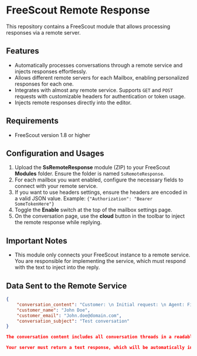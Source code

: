 # FreeScout Remote Response

This repository contains a FreeScout module that allows processing responses via a remote server.

## Features

- Automatically processes conversations through a remote service and injects responses effortlessly.
- Allows different remote servers for each Mailbox, enabling personalized responses for each one.
- Integrates with almost any remote service. Supports `GET` and `POST` requests with customizable headers for authentication or token usage.
- Injects remote responses directly into the editor.

## Requirements

- FreeScout version 1.8 or higher

## Configuration and Usages

1. Upload the **SsRemoteResponse** module (ZIP) to your FreeScout **Modules** folder. Ensure the folder is named `SsRemoteResponse`.
2. For each mailbox you want enabled, configure the necessary fields to connect with your remote service.
3. If you want to use headers settings, ensure the headers are encoded in a valid JSON value. Example: `{"Authorization": "Bearer SomeTokenHere"}`
4. Toggle the **Enable** switch at the top of the mailbox settings page.
5. On the conversation page, use the **cloud** button in the toolbar to inject the remote response while replying.

## Important Notes

- This module only connects your FreeScout instance to a remote service. You are responsible for implementing the service, which must respond with the text to inject into the reply.

## Data Sent to the Remote Service

```json
{
    "conversation_content": "Customer: \n Initial request: \n Agent: First response \n Customer: Customer response",
    "customer_name": "John Doe",
    "customer_email": "John.doe@domain.com",
    "conversation_subject": "Test conversation"
}

The conversation content includes all conversation threads in a readable text format.

Your server must return a text response, which will be automatically injected into the reply editor.
```
